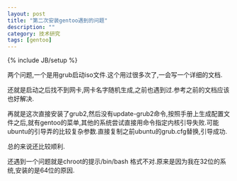 ```yaml
---
layout: post
title: "第二次安装gentoo遇到的问题"
description: ""
category: 技术研究
tags: [gentoo]
---
```

{% include JB/setup %}

两个问题,一个是用grub启动iso文件.这个用过很多次了,一会写一个详细的文档.

还就是启动之后找不到网卡,网卡名字随机生成,之前也遇到过.参考之前的文档应该也好解决.

再就是这次直接安装了grub2,然后没有update-grub2命令,按照手册上生成配置文件之后,就有gentoo的菜单,其他的系统尝试直接用命令指定内核引导失败.可能ubuntu的引导弄的比较复杂参数.直接复制之前ubuntu的grub.cfg替换,引导成功.

总的来说还比较顺利.

还遇到一个问题就是chroot的提示/bin/bash 格式不对.原来是因为我在32位的系统,安装的是64位的原因.

